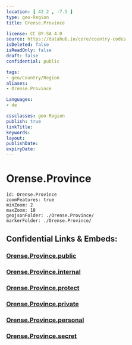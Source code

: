 ```yaml
---
location: [ 42.2 , -7.5 ] 
type: geo-Region
title: Orense.Province

license: CC BY-SA 4.0
source: https://datahub.io/core/country-codes
isDeleted: false
isReadOnly: false
draft: false
confidential: public

tags:
- geo/Country/Region
aliases:
- Orense.Province

Languages:
- de

cssclasses: geo-Region
publish: true
linkTitle: 
keywords: 
layout: 
publishDate: 
expiryDate: 
---
```


# Orense.Province

```leaflet
id: Orense.Province
zoomFeatures: true 
minZoom: 2 
maxZoom: 18
geojsonFolder: ./Orense.Province/
markerFolder: ./Orense.Province/
```


## Confidential Links & Embeds: 

### [Orense.Province.public](/_public/\Earth\Continent\Europe\Europe~South\Spain\Provinces~Spain\GaliciaOrense.Province.public.md) 

### [Orense.Province.internal](/_internal/\Earth\Continent\Europe\Europe~South\Spain\Provinces~Spain\GaliciaOrense.Province.internal.md) 

### [Orense.Province.protect](/_protect/\Earth\Continent\Europe\Europe~South\Spain\Provinces~Spain\GaliciaOrense.Province.protect.md) 

### [Orense.Province.private](/_private/\Earth\Continent\Europe\Europe~South\Spain\Provinces~Spain\GaliciaOrense.Province.private.md) 

### [Orense.Province.personal](/_personal/\Earth\Continent\Europe\Europe~South\Spain\Provinces~Spain\GaliciaOrense.Province.personal.md) 

### [Orense.Province.secret](/_secret/\Earth\Continent\Europe\Europe~South\Spain\Provinces~Spain\GaliciaOrense.Province.secret.md)

